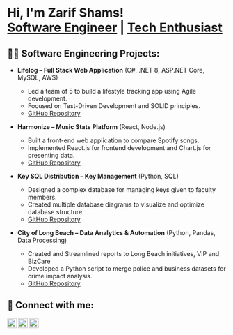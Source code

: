 # Hi, I'm Zarif Shams!<br>[Software Engineer](https://github.com/Zarifzz) | [Tech Enthusiast](https://www.linkedin.com/in/zarifshams/)

## 👨‍💻 Software Engineering Projects:

- **Lifelog – Full Stack Web Application** (C#, .NET 8, ASP.NET Core, MySQL, AWS)
  - Led a team of 5 to build a lifestyle tracking app using Agile development.
  - Focused on Test-Driven Development and SOLID principles.
  - [GitHub Repository](https://github.com/Peace491/Life-Log)

- **Harmonize – Music Stats Platform** (React, Node.js)
  - Built a front-end web application to compare Spotify songs.
  - Implemented React.js for frontend development and Chart.js for presenting data.
  - [GitHub Repository](https://github.com/PhongCao1407/Harmonize)

- **Key SQL Distribution – Key Management** (Python, SQL)
  - Designed a complex database for managing keys given to faculty members.
  - Created multiple database diagrams to visualize and optimize database structure.
  - [GitHub Repository](https://github.com/PhongCao1407/KeyHook)

- **City of Long Beach – Data Analytics & Automation** (Python, Pandas, Data Processing)
  - Created and Streamlined reports to Long Beach initiatives, VIP and BizCare
  - Developed a Python script to merge police and business datasets for crime impact analysis.
  - [GitHub Repository](https://github.com/Zarifzz/CLB_PD_BL_Datamatching)

## 🤳 Connect with me:

[<img align="left" alt="Zarif Shams | LinkedIn" width="22px" src="https://img.shields.io/badge/LinkedIn-%230077B5.svg?style=for-the-badge&logo=linkedin&logoColor=white" />][linkedin]
[<img align="left" alt="Zarif Shams | GitHub" width="22px" src="https://img.shields.io/badge/GitHub-%23121011.svg?style=for-the-badge&logo=github&logoColor=white" />][github]
[<img align="left" alt="Zarif Shams | Email" width="22px" src="https://cdn.jsdelivr.net/npm/simple-icons@v3/icons/gmail.svg" />][email]

[linkedin]: https://www.linkedin.com/in/zarifshams/
[github]: https://github.com/Zarifzz
[email]: mailto:zarifshams@outlook.com
